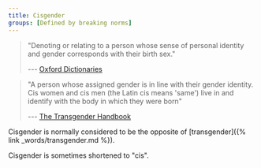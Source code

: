 ```yaml
---
title: Cisgender
groups: [Defined by breaking norms]
---
```


> "Denoting or relating to a person whose sense of personal identity and gender corresponds with their birth sex."
> <figcaption>
>
> --- [Oxford Dictionaries](https://en.oxforddictionaries.com/definition/cisgender)
>
> </figcaption>

> "A person whose assigned gender is in line with their gender identity. Cis women and cis men (the Latin cis means 'same') live in and identify with the body in which they were born"
> <figcaption>
>
> --- [The Transgender Handbook](https://books.google.co.uk/books?id=ty3fAQAACAAJ)
>
> </figcaption>

Cisgender is normally considered to be the opposite of [transgender]({% link _words/transgender.md %}).

Cisgender is sometimes shortened to "cis".

